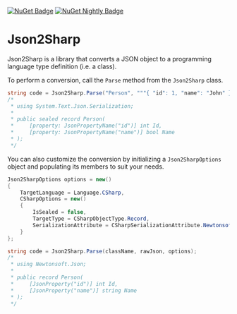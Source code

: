 
[![NuGet Badge][Nuget-Badge]][Nuget-Url]
[![NuGet Nightly Badge][Nuget-Nightly-Badge]][Nuget-Url]

# Json2Sharp

Json2Sharp is a library that converts a JSON object to a programming language type definition (i.e. a class).

To perform a conversion, call the `Parse` method from the `Json2Sharp` class.

```cs
string code = Json2Sharp.Parse("Person", """{ "id": 1, "name": "John" }""");
/*
 * using System.Text.Json.Serialization;
 *
 * public sealed record Person(
 *     [property: JsonPropertyName("id")] int Id,
 *     [property: JsonPropertyName("name")] bool Name
 * );
 */
```

You can also customize the conversion by initializing a `Json2SharpOptions` object and populating its members to suit your needs.

```cs
Json2SharpOptions options = new()
{
    TargetLanguage = Language.CSharp,
    CSharpOptions = new()
    {
        IsSealed = false,
        TargetType = CSharpObjectType.Record,
        SerializationAttribute = CSharpSerializationAttribute.NewtonsoftJson
    }
};

string code = Json2Sharp.Parse(className, rawJson, options);
/*
 * using Newtonsoft.Json;
 *
 * public record Person(
 *     [JsonProperty("id")] int Id,
 *     [JsonProperty("name")] string Name
 * );
 */
```

[Nuget-Badge]: https://img.shields.io/nuget/v/Json2Sharp.svg?label=NuGet
[Nuget-Nightly-Badge]: https://img.shields.io/nuget/vpre/Json2Sharp?color=00007f&label=NuGet%20Nightly
[Nuget-Url]: https://www.nuget.org/packages/Json2Sharp